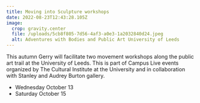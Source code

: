 ```yaml
---
title: Moving into Sculpture workshops
date: 2022-08-23T12:43:28.105Z
image:
  crop: gravity.center
  file: /uploads/5cb8f805-7d56-4af3-a0e3-1a2032840d24.jpeg
  alt: Adventures with Bodies and Public Art University of Leeds
---
```

This autumn Gerry will facilitate two movement workshops along the public art trail at the University of Leeds. This is part of Campus Live events organized by The Cultural Institute at the University and in collaboration with Stanley and Audrey Burton gallery.

* Wednesday October 13 
* Saturday October 15